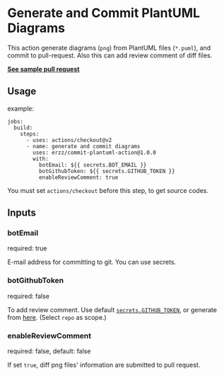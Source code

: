 # Generate and Commit PlantUML Diagrams

This action generate diagrams (`png`) from PlantUML files (`*.puml`), and commit to pull-request. Also this can add review comment of diff files.

**[See sample pull request](https://github.com/abekoh/commit-plantuml-action/pull/33)**

## Usage

example:
```
jobs:
  build:
    steps:
      - uses: actions/checkout@v2
      - name: generate and commit diagrams
        uses: erzz/commit-plantuml-action@1.0.0
        with:
          botEmail: ${{ secrets.BOT_EMAIL }}
          botGithubToken: ${{ secrets.GITHUB_TOKEN }}
          enableReviewComment: true
```

You must set `actions/checkout` before this step, to get source codes.

## Inputs

### botEmail

required: true

E-mail address for committing to git. You can use secrets.

### botGithubToken

required: false

To add review comment. Use default [`secrets.GITHUB_TOKEN`](https://docs.github.com/en/actions/security-guides/automatic-token-authentication#permissions-for-the-github_token), or generate from [here](https://github.com/settings/tokens/new). (Select `repo` as scope.)

### enableReviewComment

required: false, default: false

If set `true`, diff png files' information are submitted to pull request.
